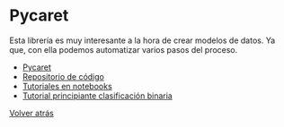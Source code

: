 # Pycaret

Esta librería es muy interesante a la hora de crear modelos de datos. Ya que,
con ella podemos automatizar varios pasos del proceso.

- [Pycaret][pycaret]
- [Repositorio de código][github]
- [Tutoriales en notebooks][tutorials]
- [Tutorial principiante clasificación binaria][binary-classification-tutorial]

[Volver atrás](../.)

<!-- LINKS -->
[pycaret]:https://pycaret.org/
[github]: https://github.com/pycaret/pycaret
[tutorials]:https://github.com/pycaret/pycaret/tree/master/tutorials
[binary-classification-tutorial]: ./Binary-Classification-Tutorial-Level-Beginner-CLF101.html